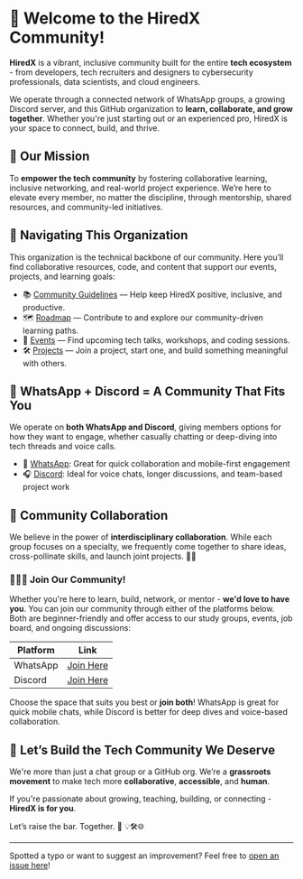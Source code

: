 # 🚀 Welcome to the HiredX Community!

**HiredX** is a vibrant, inclusive community built for the entire **tech ecosystem** - from developers, tech recruiters and designers to cybersecurity professionals, data scientists, and cloud engineers.

We operate through a connected network of WhatsApp groups, a growing Discord server, and this GitHub organization to **learn, collaborate, and grow together**. Whether you're just starting out or an experienced pro, HiredX is your space to connect, build, and thrive.

## 🎯 Our Mission

To **empower the tech community** by fostering collaborative learning, inclusive networking, and real-world project experience. We’re here to elevate every member, no matter the discipline, through mentorship, shared resources, and community-led initiatives.

## 🧭 Navigating This Organization

This organization is the technical backbone of our community. Here you’ll find collaborative resources, code, and content that support our events, projects, and learning goals:

- 📚 [Community Guidelines](community-hub) — Help keep HiredX positive, inclusive, and productive.
- 🗺️ [Roadmap](roadmap) — Contribute to and explore our community-driven learning paths.
- 📅 [Events](events) — Find upcoming tech talks, workshops, and coding sessions.
- 🛠️ [Projects](projects) — Join a project, start one, and build something meaningful with others.

## 🔗 WhatsApp + Discord = A Community That Fits You

We operate on **both WhatsApp and Discord**, giving members options for how they want to engage, whether casually chatting or deep-diving into tech threads and voice calls.

- 💬 [WhatsApp](whatsapp): Great for quick collaboration and mobile-first engagement
- 🎧 [Discord](discord): Ideal for voice chats, longer discussions, and team-based project work

## 🤝 Community Collaboration

We believe in the power of **interdisciplinary collaboration**. While each group focuses on a specialty, we frequently come together to share ideas, cross-pollinate skills, and launch joint projects. 💬🧩

### 🧑‍🤝‍🧑 Join Our Community!

Whether you're here to learn, build, network, or mentor - **we'd love to have you**.
You can join our community through either of the platforms below. Both are beginner-friendly and offer access to our study groups, events, job board, and ongoing discussions:

| Platform | Link |
| --- | --- |
| WhatsApp | [Join Here](whatsapp) |
| Discord | [Join Here](discord) |

Choose the space that suits you best or **join both**!
WhatsApp is great for quick mobile chats, while Discord is better for deep dives and voice-based collaboration.

## 💬 Let’s Build the Tech Community We Deserve

We're more than just a chat group or a GitHub org. We’re a **grassroots movement** to make tech more **collaborative**, **accessible**, and **human**.

If you're passionate about growing, teaching, building, or connecting - **HiredX is for you**.

Let’s raise the bar. Together. 🚀
 💡🛠️🌐

---

Spotted a typo or want to suggest an improvement?  Feel free to [open an issue here](https://github.com/hiredx-community/.github/issues)!

[whatsapp]: https://chat.whatsapp.com/GXXSWJBWdnkFElMxwUldIh
[discord]: https://discord.gg/EAvtsvnrAJ

[community-hub]: https://github.com/hiredx-community/community-hub
[roadmap]: https://github.com/hiredx-community/roadmap
[events]: https://github.com/hiredx-community/events
[projects]: https://github.com/hiredx-community/projects
